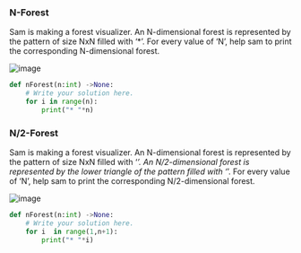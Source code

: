 ### N-Forest
Sam is making a forest visualizer. An N-dimensional forest is represented by the pattern of size NxN filled with ‘*’. For every value of ‘N’, help sam to print the corresponding N-dimensional forest.

![image](https://github.com/user-attachments/assets/ab9b1119-296b-4b86-ab0a-3cae44465da6)
```python
def nForest(n:int) ->None:
    # Write your solution here.
    for i in range(n):
        print("* "*n)
```

### N/2-Forest
Sam is making a forest visualizer. An N-dimensional forest is represented by the pattern of size NxN filled with ‘*’. An N/2-dimensional forest is represented by the lower triangle of the pattern filled with ‘*’. For every value of ‘N’, help sam to print the corresponding N/2-dimensional forest.

![image](https://github.com/user-attachments/assets/2de38d8e-d289-4acc-bfb3-94de7d24177b)
```python
def nForest(n:int) ->None:
    # Write your solution here.
    for i  in range(1,n+1):
        print("* "*i)
```
